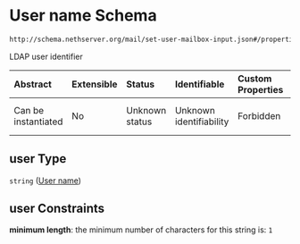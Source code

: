 # User name Schema

```txt
http://schema.nethserver.org/mail/set-user-mailbox-input.json#/properties/user
```

LDAP user identifier

| Abstract            | Extensible | Status         | Identifiable            | Custom Properties | Additional Properties | Access Restrictions | Defined In                                                                               |
| :------------------ | :--------- | :------------- | :---------------------- | :---------------- | :-------------------- | :------------------ | :--------------------------------------------------------------------------------------- |
| Can be instantiated | No         | Unknown status | Unknown identifiability | Forbidden         | Allowed               | none                | [set-user-mailbox-input.json\*](mail/set-user-mailbox-input.json "open original schema") |

## user Type

`string` ([User name](set-user-mailbox-input-properties-user-name.md))

## user Constraints

**minimum length**: the minimum number of characters for this string is: `1`
